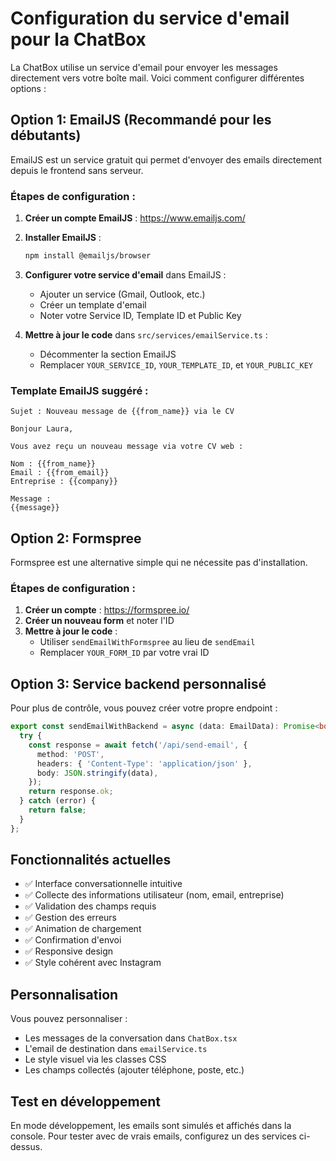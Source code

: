 # Configuration du service d'email pour la ChatBox

La ChatBox utilise un service d'email pour envoyer les messages directement vers votre boîte mail. Voici comment configurer différentes options :

## Option 1: EmailJS (Recommandé pour les débutants)

EmailJS est un service gratuit qui permet d'envoyer des emails directement depuis le frontend sans serveur.

### Étapes de configuration :

1. **Créer un compte EmailJS** : https://www.emailjs.com/
2. **Installer EmailJS** :
   ```bash
   npm install @emailjs/browser
   ```
3. **Configurer votre service d'email** dans EmailJS :
   - Ajouter un service (Gmail, Outlook, etc.)
   - Créer un template d'email
   - Noter votre Service ID, Template ID et Public Key

4. **Mettre à jour le code** dans `src/services/emailService.ts` :
   - Décommenter la section EmailJS
   - Remplacer `YOUR_SERVICE_ID`, `YOUR_TEMPLATE_ID`, et `YOUR_PUBLIC_KEY`

### Template EmailJS suggéré :
```
Sujet : Nouveau message de {{from_name}} via le CV

Bonjour Laura,

Vous avez reçu un nouveau message via votre CV web :

Nom : {{from_name}}
Email : {{from_email}}
Entreprise : {{company}}

Message :
{{message}}
```

## Option 2: Formspree

Formspree est une alternative simple qui ne nécessite pas d'installation.

### Étapes de configuration :

1. **Créer un compte** : https://formspree.io/
2. **Créer un nouveau form** et noter l'ID
3. **Mettre à jour le code** :
   - Utiliser `sendEmailWithFormspree` au lieu de `sendEmail`
   - Remplacer `YOUR_FORM_ID` par votre vrai ID

## Option 3: Service backend personnalisé

Pour plus de contrôle, vous pouvez créer votre propre endpoint :

```typescript
export const sendEmailWithBackend = async (data: EmailData): Promise<boolean> => {
  try {
    const response = await fetch('/api/send-email', {
      method: 'POST',
      headers: { 'Content-Type': 'application/json' },
      body: JSON.stringify(data),
    });
    return response.ok;
  } catch (error) {
    return false;
  }
};
```

## Fonctionnalités actuelles

- ✅ Interface conversationnelle intuitive
- ✅ Collecte des informations utilisateur (nom, email, entreprise)
- ✅ Validation des champs requis
- ✅ Gestion des erreurs
- ✅ Animation de chargement
- ✅ Confirmation d'envoi
- ✅ Responsive design
- ✅ Style cohérent avec Instagram

## Personnalisation

Vous pouvez personnaliser :
- Les messages de la conversation dans `ChatBox.tsx`
- L'email de destination dans `emailService.ts`
- Le style visuel via les classes CSS
- Les champs collectés (ajouter téléphone, poste, etc.)

## Test en développement

En mode développement, les emails sont simulés et affichés dans la console. Pour tester avec de vrais emails, configurez un des services ci-dessus.
